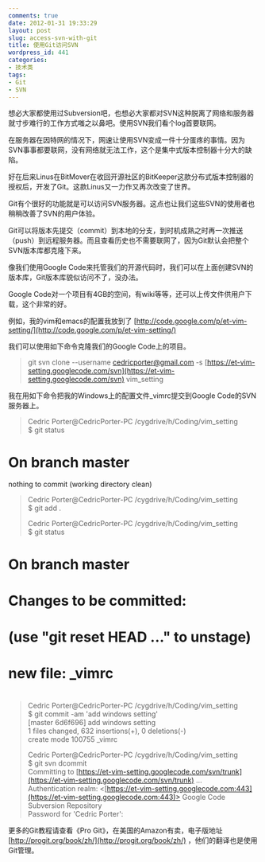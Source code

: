 ```yaml
---
comments: true
date: 2012-01-31 19:33:29
layout: post
slug: access-svn-with-git
title: 使用Git访问SVN
wordpress_id: 441
categories:
- 技术类
tags:
- Git
- SVN
---
```


想必大家都使用过Subversion吧，也想必大家都对SVN这种脱离了网络和服务器就寸步难行的工作方式嗤之以鼻吧。使用SVN我们看个log首要联网。

 

在服务器在因特网的情况下，网速让使用SVN变成一件十分蛋疼的事情。因为SVN事事都要联网，没有网络就无法工作，这个是集中式版本控制器十分大的缺陷。

 

好在后来Linus在BitMover在收回开源社区的BitKeeper这款分布式版本控制器的授权后，开发了Git。这款Linus又一力作又再次改变了世界。

 

Git有个很好的功能就是可以访问SVN服务器。这点也让我们这些SVN的使用者也稍稍改善了SVN的用户体验。

 

Git可以将版本先提交（commit）到本地的分支，到时机成熟之时再一次推送（push）到远程服务器。而且查看历史也不需要联网了，因为Git默认会把整个SVN版本库都克隆下来。

 

像我们使用Google Code来托管我们的开源代码时，我们可以在上面创建SVN的版本库，Git版本库貌似访问不了，没办法。

 

Google Code对一个项目有4GB的空间，有wiki等等，还可以上传文件供用户下载，这个非常的好。

 

例如，我的vim和emacs的配置我放到了 [http://code.google.com/p/et-vim-setting/](http://code.google.com/p/et-vim-setting/)

 

 

我们可以使用如下命令克隆我们的Google Code上的项目。

 

>   
> 
> git svn clone --username cedricporter@gmail.com -s [https://et-vim-setting.googlecode.com/svn](https://et-vim-setting.googlecode.com/svn) vim_setting

<!-- more -->

>   

 

我在用如下命令把我的Windows上的配置文件_vimrc提交到Google Code的SVN服务器上。

 

>   
> 
> Cedric Porter@CedricPorter-PC /cygdrive/h/Coding/vim_setting       
$ git status         
# On branch master        
nothing to commit (working directory clean)
> 
>    
> 
> Cedric Porter@CedricPorter-PC /cygdrive/h/Coding/vim_setting       
$ git add .
> 
>    
> 
> Cedric Porter@CedricPorter-PC /cygdrive/h/Coding/vim_setting       
$ git status        
# On branch master        
# Changes to be committed:        
# (use "git reset HEAD <file>..." to unstage)        
#        
# new file: _vimrc        
#
> 
>    
> 
> Cedric Porter@CedricPorter-PC /cygdrive/h/Coding/vim_setting       
$ git commit -am 'add windows setting'         
[master 6d6f696] add windows setting        
1 files changed, 632 insertions(+), 0 deletions(-)        
create mode 100755 _vimrc
> 
>    
> 
> Cedric Porter@CedricPorter-PC /cygdrive/h/Coding/vim_setting       
$ git svn dcommit        
Committing to [https://et-vim-setting.googlecode.com/svn/trunk](https://et-vim-setting.googlecode.com/svn/trunk) ...        
Authentication realm: <[https://et-vim-setting.googlecode.com:443](https://et-vim-setting.googlecode.com:443)> Google Code Subversion Repository        
Password for 'Cedric Porter':        


 

更多的Git教程请查看《Pro Git》，在美国的Amazon有卖，电子版地址 [http://progit.org/book/zh/](http://progit.org/book/zh/) ，他们的翻译也是使用Git管理。
